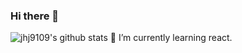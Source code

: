 ### Hi there 👋
![jhj9109's github stats](https://github-readme-stats.vercel.app/api?username=jhj9109&show_icons=true&theme=dracula&count_private=true&show_icons=true)
🌱 I’m currently learning react.
<!--
**jhj9109/jhj9109** is a ✨ _special_ ✨ repository because its `README.md` (this file) appears on your GitHub profile.

Here are some ideas to get you started:

- 🔭 I’m currently working on ...
- 🌱 I’m currently learning ...
- 👯 I’m looking to collaborate on ...
- 🤔 I’m looking for help with ...
- 💬 Ask me about ...
- 📫 How to reach me: ...
- 😄 Pronouns: ...
- ⚡ Fun fact: ...
-->
